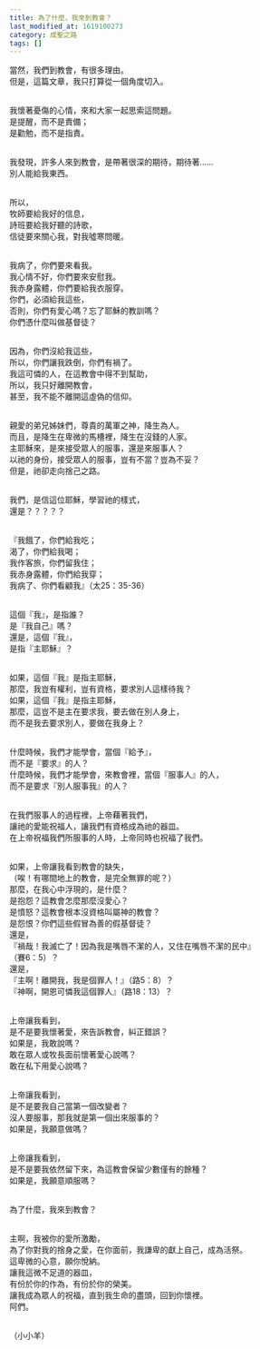 ```yaml
---
title: 為了什麼，我來到教會？
last_modified_at: 1619100273
category: 成聖之路
tags: []
---
```


<p>當然，我們到教會，有很多理由。<br>
但是，這篇文章，我只打算從一個角度切入。</p>

<p><br>
我懷著憂傷的心情，來和大家一起思索這問題。<br>
是提醒，而不是責備；<br>
是勸勉，而不是指責。</p>

<p><br>
我發現，許多人來到教會，是帶著很深的期待，期待著……&nbsp;<br>
別人能給我東西。</p>

<p><br>
所以，<br>
牧師要給我好的信息，<br>
詩班要給我好聽的詩歌，<br>
信徒要來關心我，對我噓寒問暖。</p>

<p><br>
我病了，你們要來看我。<br>
我心情不好，你們要來安慰我。<br>
我赤身露體，你們要給我衣服穿。<br>
你們，必須給我這些，<br>
否則，你們有愛心嗎？忘了耶穌的教訓嗎？<br>
你們憑什麼叫做基督徒？</p>

<p><br>
因為，你們沒給我這些，<br>
所以，你們讓我跌倒，你們有禍了。<br>
我這可憐的人，在這教會中得不到幫助，<br>
所以，我只好離開教會，<br>
甚至，我不能不離開這虛偽的信仰。</p>

<p><br>
親愛的弟兄姊妹們，尊貴的萬軍之神，降生為人。<br>
而且，是降生在卑微的馬槽裡，降生在沒錢的人家。<br>
主耶穌來，是來接受眾人的服事，還是來服事人？<br>
以祂的身份，接受眾人的服事，豈有不當？豈為不妥？<br>
但是，祂卻走向捨己之路。</p>

<p><br>
我們，是信這位耶穌，學習祂的樣式，<br>
還是？？？？？</p>

<p><br>
『我餓了，你們給我吃；<br>
渴了，你們給我喝；<br>
我作客旅，你們留我住；<br>
我赤身露體，你們給我穿；<br>
我病了、你們看顧我』（太25：35-36）</p>

<p><br>
這個『我』，是指誰？<br>
是『我自己』嗎？<br>
還是，這個『我』，<br>
是指『主耶穌』？</p>

<p><br>
如果，這個『我』是指主耶穌，<br>
那麼，我豈有權利，豈有資格，要求別人這樣待我？<br>
如果，這個『我』是指主耶穌，<br>
那麼，這豈不是主在要求我，要去做在別人身上，<br>
而不是我去要求別人，要做在我身上？</p>

<p><br>
什麼時候，我們才能學會，當個『給予』，<br>
而不是『要求』的人？<br>
什麼時候，我們才能學會，來教會裡，當個『服事人』的人，<br>
而不是要求『別人服事我』的人？</p>

<p><br>
在我們服事人的過程裡，上帝藉著我們，<br>
讓祂的愛能祝福人，讓我們有資格成為祂的器皿。<br>
在上帝祝福我們所服事的人時，上帝同時也祝福了我們。</p>

<p><br>
如果，上帝讓我看到教會的缺失，<br>
（唉！有哪間地上的教會，是完全無罪的呢？）<br>
那麼，在我心中浮現的，是什麼？<br>
是抱怨？這教會怎麼那麼沒愛心？<br>
是憤怒？這教會根本沒資格叫屬神的教會？<br>
是怨恨？你們這些假冒為善的假基督徒？<br>
還是，<br>
『禍哉！我滅亡了！因為我是嘴唇不潔的人，又住在嘴唇不潔的民中』<br>
（賽6：5）？<br>
還是，<br>
『主啊！離開我，我是個罪人！』（路5：8）？<br>
『神啊，開恩可憐我這個罪人』（路18：13）？</p>

<p><br>
上帝讓我看到，<br>
是不是要我懷著愛，來告訴教會，糾正錯誤？<br>
如果是，我敢說嗎？<br>
敢在眾人或牧長面前懷著愛心說嗎？<br>
敢在私下用愛心說嗎？</p>

<p><br>
上帝讓我看到，<br>
是不是要我自己當第一個改變者？<br>
沒人要服事，那我就是第一個出來服事的？<br>
如果是，我願意做嗎？</p>

<p><br>
上帝讓我看到，<br>
是不是要我依然留下來，為這教會保留少數僅有的餘種？<br>
如果是，我願意順服嗎？</p>

<p><br>
為了什麼，我來到教會？</p>

<p><br>
主啊，我被你的愛所激勵，<br>
為了你對我的捨身之愛，在你面前，我謙卑的獻上自己，成為活祭。<br>
這卑微的心意，願你悅納。<br>
讓我這微不足道的器皿，<br>
有份於你的作為，有份於你的榮美。<br>
讓我成為眾人的祝福，直到我生命的盡頭，回到你懷裡。<br>
阿們。</p>

<p><br>
（小小羊）<br>
&nbsp;</p>

<p>&nbsp;</p>

